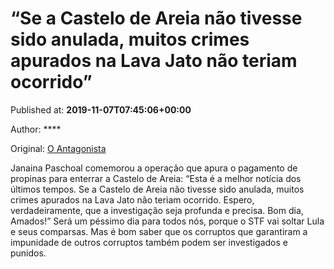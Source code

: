 
# “Se a Castelo de Areia não tivesse sido anulada, muitos crimes apurados na Lava Jato não teriam ocorrido”

Published at: **2019-11-07T07:45:06+00:00**

Author: ****

Original: [O Antagonista](https://www.oantagonista.com/brasil/se-a-castelo-de-areia-nao-tivesse-sido-anulada-muitos-crimes-apurados-na-lava-jato-nao-teriam-ocorrido/)

Janaina Paschoal comemorou a operação que apura o pagamento de propinas para enterrar a Castelo de Areia:
“Esta é a melhor notícia dos últimos tempos. Se a Castelo de Areia não tivesse sido anulada, muitos crimes apurados na Lava Jato não teriam ocorrido. Espero, verdadeiramente, que a investigação seja profunda e precisa. Bom dia, Amados!”
Será um péssimo dia para todos nós, porque o STF vai soltar Lula e seus comparsas.
Mas é bom saber que os corruptos que garantiram a impunidade de outros corruptos também podem ser investigados e punidos.
